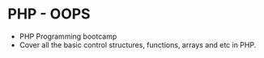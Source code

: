 # PHP - OOPS

- PHP Programming bootcamp
- Cover all the basic control structures, functions, arrays and etc in PHP.

